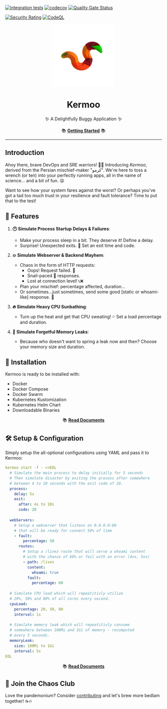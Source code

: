 [![integration tests](https://github.com/evryn/kermoo/actions/workflows/ci-build.yaml/badge.svg?branch=main)](https://github.com/evryn/kermoo/actions/workflows/ci-build.yaml) [![codecov](https://codecov.io/gh/evryn/kermoo/branch/main/graph/badge.svg)](https://codecov.io/gh/evryn/kermoo) [![Quality Gate Status](https://sonarcloud.io/api/project_badges/measure?project=evryn_kermoo&metric=alert_status)](https://sonarcloud.io/summary/new_code?id=evryn_kermoo)  

[![Security Rating](https://sonarcloud.io/api/project_badges/measure?project=evryn_kermoo&metric=security_rating)](https://sonarcloud.io/summary/new_code?id=evryn_kermoo) 
[![CodeQL](https://github.com/evryn/kermoo/actions/workflows/github-code-scanning/codeql/badge.svg)](https://github.com/evryn/kermoo/actions/workflows/github-code-scanning/codeql)

<p align="center">
<img src="./docs/kermoo.png" width="200" height="200">
</p>
<h1 align="center">Kermoo</h1>
<p align="center">
🪱 A Delightfully Buggy Application 🪱
<p align="center">📚 <strong><a href="https://github.com/evryn/kermoo/wiki">Getting Started</a></strong> 📚</p>
</p>


---

## Introduction

Ahoy there, brave DevOps and SRE warriors! 🏴‍☠️ Introducing *Kermoo*, derived from the Persian mischief-maker "کرمو". We're here to toss a wrench (or ten) into your perfectly running apps, all in the name of science... and a bit of fun. 😜

Want to see how your system fares against the worst? Or perhaps you've got a tad too much trust in your resilience and fault tolerance? Time to put that to the test!

## 🚀 Features

1. **🕐 Simulate Process Startup Delays & Failures**:
    - Make your process sleep in a bit. They deserve it! Define a delay.
    - Surprise! Unexpected exits. 🎉 Set an exit time and code.

2. **💥 Simulate Webserver & Backend Mayhem**:
    - Chaos in the form of HTTP requests: 
        * Oops! Request failed. 🙈
        * Snail-paced 🐌 responses.
        * Lost at connection level! 📞❌
    - Plan your mischief: percentage affected, duration...
    - Or sometimes...just sometimes, send some good [static or whoami-like] response. 🌈

3. **🔥 Simulate Heavy CPU Sunbathing**:
    - Turn up the heat and get that CPU sweating! 💦 Set a load percentage and duration.

4. **🧠 Simulate Forgetful Memory Leaks**:
    - Because who doesn't want to spring a leak now and then? Choose your memory size and duration.

## 🔆 Installation
Kermoo is ready to be installed with:
- Docker
- Docker Compose
- Docker Swarm
- Kubernetes Kustomization
- Kubernetes Helm Chart
- Downloadable Binaries

<p align="center">📚 <strong><a href="https://github.com/evryn/kermoo/wiki">Read Documents</a></strong></p>

## 🛠 Setup & Configuration

Simply setup the all-optional configurations using YAML and pass it to Kermoo:

```yaml
kermoo start -f - <<EOL
  # Simulate the main process to delay initially for 5 seconds
  # Then simulate disaster by exiting the process after somewhere
  # between 4 to 10 seconds with the exit code of 20.
  process:
    delay: 5s
    exit:
      after: 4s to 10s
      code: 20

  webServers:
    # Setup a webserver that listens on 0.0.0.0:80
    # that will be ready for connect 50% of time
    - fault:
        percentage: 50
      routes:
        # Setup a /livez route that will serve a whoami content
        # with the chance of 60% or fail with an error (4xx, 5xx)
        - path: /livez
          content:
            whoami: true
          fault:
            percentage: 60

  # Simulate CPU load which will repeatitivly utilize
  # 20%, 50% and 80% of all cores every second.
  cpuLoad:
    percentage: 20, 50, 80
    interval: 1s

  # Simulate memory leak which will repeatitivly consume
  # somewhere between 100Mi and 1Gi of memory - recomputed
  # every 5 seconds.
  memoryLeak:
    size: 100Mi to 1Gi
    interval: 5s
EOL
```

<p align="center">📚 <strong><a href="https://github.com/evryn/kermoo/wiki">Read Documents</a></strong></p>

## 🤝 Join the Chaos Club
Love the pandemonium? Consider [contributing](CONTRIBUTING.md) and let's brew more bedlam together! ☕🔥
